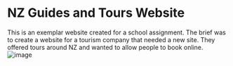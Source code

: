 <H1>NZ Guides and Tours Website</H1>

This is an exemplar website created for a school assignment.
The brief was to create a website for a tourism company that needed a new site. They offered tours around NZ and wanted to allow people to book online.
![image](https://github.com/kmarsbar/NZGuidesAndToursWebsite/assets/109586694/c6148d83-fcd9-4208-8aaf-7e572155543d)
